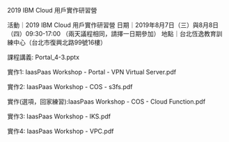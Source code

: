 2019 IBM Cloud 用戶實作研習營

活動｜2019 IBM Cloud 用戶實作研習營
日期｜2019年8月7日（三）與8月8日（四）09:30-17:00 （兩天議程相同，請擇一日期參加）
地點｜台北恆逸教育訓練中心（台北市復興北路99號16樓）

課程講義: Portal_4-3.pptx

實作1: IaasPaas Workshop - Portal - VPN Virtual Server.pdf

實作2: IaasPaas Workshop - COS - s3fs.pdf

實作(選項，回家練習):IaasPaas Workshop - COS - Cloud Function.pdf

實作3: IaasPaas Workshop - IKS.pdf

實作4: IaasPaas Workshop - VPC.pdf
